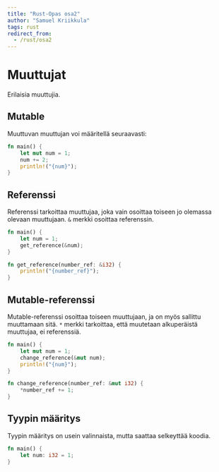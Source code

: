 ```yaml
---
title: "Rust-Opas osa2"
author: "Samuel Kriikkula"
tags: rust
redirect_from:
  - /rust/osa2
---
```


# Muuttujat
Erilaisia muuttujia.

## Mutable
Muuttuvan muuttujan voi määritellä seuraavasti:
```rust
fn main() {
    let mut num = 1;
    num += 2;
    println!("{num}");
}
```

## Referenssi
Referenssi tarkoittaa muuttujaa, joka vain osoittaa toiseen jo olemassa olevaan muuttujaan.
`&` merkki osoittaa referenssin.
```rust
fn main() {
    let num = 1;
    get_reference(&num);
}

fn get_reference(number_ref: &i32) {
    println!("{number_ref}");
}
```

## Mutable-referenssi
Mutable-referenssi osoittaa toiseen muuttujaan, ja on myös sallittu muuttamaan sitä.
`*` merkki tarkoittaa, että muutetaan alkuperäistä muuttujaa, ei referenssiä.
```rust
fn main() {
    let mut num = 1;
    change_reference(&mut num);
    println!("{num}");
}

fn change_reference(number_ref: &mut i32) {
    *number_ref += 1;
}
```

## Tyypin määritys
Tyypin määritys on usein valinnaista, mutta saattaa selkeyttää koodia.
```rust
fn main() {
    let num: i32 = 1;
}
```
